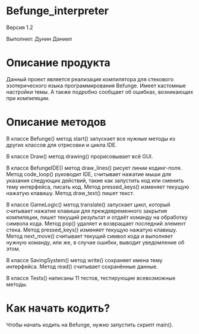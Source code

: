 # Befunge_interpreter
Версия 1.2

Выполнил: Дунин Даниил
# Описание продукта
Данный проект является реализация компилятора для стекового эзотерического языка программирования Befunge. Имеет кастомные настройки темы. А также подробно сообщает об ошибках, возникающих при компиляции.
# Описание методов
В классе Befunge() метод start() запускает все нужные методы из других классов для отрисовки и цикла IDE.

В классе Draw() метод drawing() прорисовывает всё GUI.

В классе BefungeIDE() метод draw_lines() рисует линии кодинг-поля. Метод code_loop()  руководит IDE, считывает нажатие мыши для указания следующих действий, такие как запустить код или сменить тему интерфейса, писать код. Метод pressed_keys() изменяет текущую нажатую клавишу. Метод draw_text() пишет текст.

В классе GameLogic() метод translate() запускает цикл, который считывает нажатие клавиши для преждевременного закрытия компиляции, пишет текущий результат и отдаёт команду на обработку символа кода. Метод pop() удаляет и возвращает последний элемент стека. Метод pressed_keys() изменяет текущую нажатую клавишу. Метод next_move() считывает текущий символ кода и выполняет нужную команду, или же, в случае ошибки, выводит уведомление об этом.

В классе SavingSystem() метод write() сохраняет имена тему интерфейса. Метод read() считывает сохранённые данные.

В классе Tests() написаны 11 тестов, тестирующие всевозможные методы.
# Как начать кодить?
Чтобы начать кодить на Befunge, нужно запустить скрипт main().
